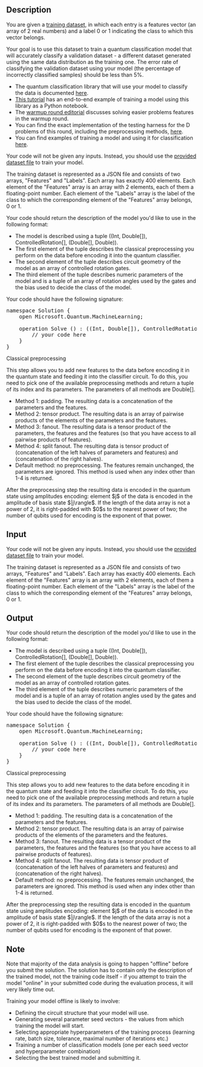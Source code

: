 ## Description

<div><p>You are given a <a href="https://assets.codeforces.com/rounds/1357/training_data3.json">training dataset</a>, in which each entry is a features vector (an array of 2 real numbers) and a label 0 or 1 indicating the class to which this vector belongs.</p><p>Your goal is to use this dataset to train a quantum classification model that will accurately classify a validation dataset - a different dataset generated using the same data distribution as the training one. The error rate of classifying the validation dataset using your model (the percentage of incorrectly classified samples) should be less than 5%.</p><ul> <li> The quantum classification library that will use your model to classify the data is documented <a href="https://docs.microsoft.com/quantum/libraries/machine-learning/">here</a>. </li><li> <a href="https://github.com/microsoft/MLADS2020-QuantumClassification">This tutorial</a> has an end-to-end example of training a model using this library as a Python notebook. </li><li> The <a href="https://codeforces.com/blog/entry/78832">warmup round editorial</a> discusses solving easier problems features in the warmup round. </li><li> <span class="tex-font-style-bf">You can find the exact implementation of the testing harness for the D problems of this round, including the preprocessing methods, <a href="https://github.com/tcNickolas/MiscQSharp/tree/master/CodingContest2020-QML">here</a>.</span> </li><li> You can find examples of training a model and using it for classification <a href="https://github.com/microsoft/Quantum/tree/master/samples/machine-learning/">here</a>. </li></ul></div><div class="input-specification"><p>Your code will not be given any inputs. Instead, you should use the <a href="https://assets.codeforces.com/rounds/1357/training_data3.json">provided dataset file</a> to train your model.</p><p>The training dataset is represented as a JSON file and consists of two arrays, "Features" and "Labels". Each array has exactly 400 elements. Each element of the "Features" array is an array with 2 elements, each of them a floating-point number. Each element of the "Labels" array is the label of the class to which the corresponding element of the "Features" array belongs, 0 or 1.</p></div><div class="output-specification"><p>Your code should return the description of the model you'd like to use in the following format:</p><ul> <li> The model is described using a tuple <span class="tex-font-style-tt">((Int, Double[]), ControlledRotation[], (Double[], Double))</span>. </li><li> The first element of the tuple describes the classical preprocessing you perform on the data before encoding it into the quantum classifier. </li><li> The second element of the tuple describes circuit geometry of the model as an array of controlled rotation gates. </li><li> The third element of the tuple describes numeric parameters of the model and is a tuple of an array of rotation angles used by the gates and the bias used to decide the class of the model. </li></ul><p>Your code should have the following signature:</p><pre class="verbatim">namespace Solution {<br>    open Microsoft.Quantum.MachineLearning;<br><br>    operation Solve () : ((Int, Double[]), ControlledRotation[], (Double[], Double)) {<br>        // your code here<br>    }<br>}</pre><p><span class="tex-font-style-bf">Classical preprocessing</span></p><p>This step allows you to add new features to the data before encoding it in the quantum state and feeding it into the classifier circuit. To do this, you need to pick one of the available preprocessing methods and return a tuple of its index and its parameters. The parameters of all methods are <span class="tex-font-style-tt">Double[]</span>.</p><ul> <li> <span class="tex-font-style-bf">Method 1: padding.</span> The resulting data is a concatenation of the parameters and the features. </li><li> <span class="tex-font-style-bf">Method 2: tensor product.</span> The resulting data is an array of pairwise products of the elements of the parameters and the features. </li><li> <span class="tex-font-style-bf">Method 3: fanout.</span> The resulting data is a tensor product of the parameters, the features and the features (so that you have access to all pairwise products of features). </li><li> <span class="tex-font-style-bf">Method 4: split fanout.</span> The resulting data is tensor product of (concatenation of the left halves of parameters and features) and (concatenation of the right halves). </li><li> <span class="tex-font-style-bf">Default method: no preprocessing.</span> The features remain unchanged, the parameters are ignored. This method is used when any index other than 1-4 is returned. </li></ul><p>After the preprocessing step the resulting data is encoded in the quantum state using amplitudes encoding: element $j$ of the data is encoded in the amplitude of basis state $|j\rangle$. If the length of the data array is not a power of 2, it is right-padded with $0$s to the nearest power of two; the number of qubits used for encoding is the exponent of that power.</p></div>

## Input

<p>Your code will not be given any inputs. Instead, you should use the <a href="https://assets.codeforces.com/rounds/1357/training_data3.json">provided dataset file</a> to train your model.</p><p>The training dataset is represented as a JSON file and consists of two arrays, "Features" and "Labels". Each array has exactly 400 elements. Each element of the "Features" array is an array with 2 elements, each of them a floating-point number. Each element of the "Labels" array is the label of the class to which the corresponding element of the "Features" array belongs, 0 or 1.</p>

## Output

<p>Your code should return the description of the model you'd like to use in the following format:</p><ul> <li> The model is described using a tuple <span class="tex-font-style-tt">((Int, Double[]), ControlledRotation[], (Double[], Double))</span>. </li><li> The first element of the tuple describes the classical preprocessing you perform on the data before encoding it into the quantum classifier. </li><li> The second element of the tuple describes circuit geometry of the model as an array of controlled rotation gates. </li><li> The third element of the tuple describes numeric parameters of the model and is a tuple of an array of rotation angles used by the gates and the bias used to decide the class of the model. </li></ul><p>Your code should have the following signature:</p><pre class="verbatim">namespace Solution {<br>    open Microsoft.Quantum.MachineLearning;<br><br>    operation Solve () : ((Int, Double[]), ControlledRotation[], (Double[], Double)) {<br>        // your code here<br>    }<br>}</pre><p><span class="tex-font-style-bf">Classical preprocessing</span></p><p>This step allows you to add new features to the data before encoding it in the quantum state and feeding it into the classifier circuit. To do this, you need to pick one of the available preprocessing methods and return a tuple of its index and its parameters. The parameters of all methods are <span class="tex-font-style-tt">Double[]</span>.</p><ul> <li> <span class="tex-font-style-bf">Method 1: padding.</span> The resulting data is a concatenation of the parameters and the features. </li><li> <span class="tex-font-style-bf">Method 2: tensor product.</span> The resulting data is an array of pairwise products of the elements of the parameters and the features. </li><li> <span class="tex-font-style-bf">Method 3: fanout.</span> The resulting data is a tensor product of the parameters, the features and the features (so that you have access to all pairwise products of features). </li><li> <span class="tex-font-style-bf">Method 4: split fanout.</span> The resulting data is tensor product of (concatenation of the left halves of parameters and features) and (concatenation of the right halves). </li><li> <span class="tex-font-style-bf">Default method: no preprocessing.</span> The features remain unchanged, the parameters are ignored. This method is used when any index other than 1-4 is returned. </li></ul><p>After the preprocessing step the resulting data is encoded in the quantum state using amplitudes encoding: element $j$ of the data is encoded in the amplitude of basis state $|j\rangle$. If the length of the data array is not a power of 2, it is right-padded with $0$s to the nearest power of two; the number of qubits used for encoding is the exponent of that power.</p>

## Note

<p>Note that majority of the data analysis is going to happen "offline" before you submit the solution. The solution has to contain only the description of the trained model, not the training code itself - if you attempt to train the model "online" in your submitted code during the evaluation process, it will very likely time out.</p><p>Training your model offline is likely to involve:</p><ul> <li> Defining the circuit structure that your model will use. </li><li> Generating several parameter seed vectors - the values from which training the model will start. </li><li> Selecting appropriate hyperparameters of the training process (learning rate, batch size, tolerance, maximal number of iterations etc.) </li><li> Training a number of classification models (one per each seed vector and hyperparameter combination) </li><li> Selecting the best trained model and submitting it. </li></ul>
